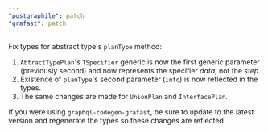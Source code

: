 ```yaml
---
"postgraphile": patch
"grafast": patch
---
```


Fix types for abstract type's `planType` method:

1. `AbtractTypePlan`'s `TSpecifier` generic is now the first generic parameter
   (previously second) and now represents the specifier _data_, not the _step_.
2. Existence of `planType`'s second parameter (`info`) is now reflected in the
   types.
3. The same changes are made for `UnionPlan` and `InterfacePlan`.

If you were using `graphql-codegen-grafast`, be sure to update to the latest
version and regenerate the types so these changes are reflected.
